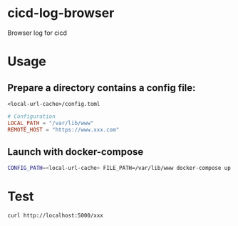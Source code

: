 # cicd-log-browser

Browser log for cicd

# Usage

## Prepare a directory contains a config file:

    <local-url-cache>/config.toml

```toml
# Configuration
LOCAL_PATH = "/var/lib/www"
REMOTE_HOST = "https://www.xxx.com"
```

## Launch with docker-compose

```bash
CONFIG_PATH=<local-url-cache> FILE_PATH=/var/lib/www docker-compose up
```

# Test

```bash
curl http://localhost:5000/xxx
```

